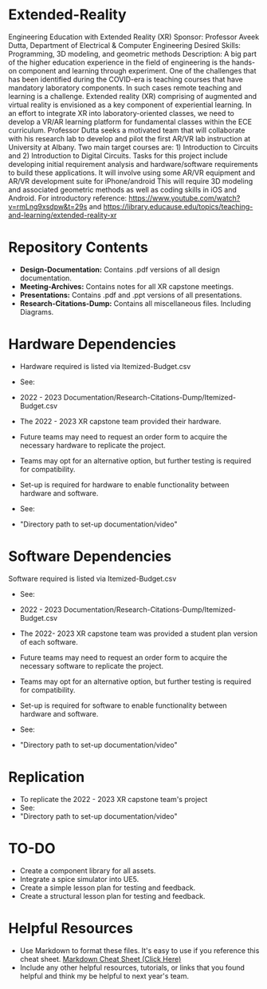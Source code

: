 # Extended-Reality

[comment]: <> (This is a comment, it will not be included)

Engineering Education with Extended Reality (XR) 
Sponsor: Professor Aveek Dutta, Department of Electrical & Computer Engineering 
Desired Skills:  Programming, 3D modeling, and geometric methods 
Description: A big part of the higher education experience in the field of engineering is the hands-on component and learning through experiment.
One of the challenges that has been identified during the COVID-era is teaching courses that have mandatory laboratory components.
In such cases remote teaching and learning is a challenge.
Extended reality (XR) comprising of augmented and virtual reality is envisioned as a key component of experiential learning.
In an effort to integrate XR into laboratory-oriented classes, we need to develop a VR/AR learning platform for fundamental classes within the ECE curriculum.
Professor Dutta seeks a motivated team that will collaborate with his research lab to develop and pilot the first AR/VR lab instruction at University at Albany.
Two main target courses are: 1) Introduction to Circuits and 2) Introduction to Digital Circuits.
Tasks for this project include developing initial requirement analysis and hardware/software requirements to build these applications.
It will involve using some AR/VR equipment and AR/VR development suite for iPhone/android
This will require 3D modeling and associated geometric methods as well as coding skills in iOS and Android.
For introductory reference: https://www.youtube.com/watch?v=rmLng9xsdpw&t=29s and https://library.educause.edu/topics/teaching-and-learning/extended-reality-xr   

[comment]: <> (
//Template
//Include a very brief description [a couple sentences] of your project here. We will use this as the GitHub repository description.)

# Repository Contents

* **Design-Documentation:** Contains .pdf versions of all design documentation.
* **Meeting-Archives:** Contains notes for all XR capstone meetings.
* **Presentations:** Contains .pdf and .ppt versions of all presentations.
* **Research-Citations-Dump:** Contains all miscellaneous files. Including Diagrams.

[comment]: <> (Provide a list of all the contents in this repository. Make it easy for someone to understand what is contained here by briefly describe the contents for each folder/item.)

[comment]: <> (* **REPORT:** All repositories must include a PDF copy of the final report.)
[comment]: <> (* **FINAL PRESENTATION:** Copy of your final presentation slides.)
[comment]: <> (* **SOURCE CODE:** All source code related to the project in a very well-organized fashion.])
[comment]: <> (* **SIMULATIONS:** Include any SPICE, Simulink, or other simulations that will be useful for a future team)
[comment]: <> (* **ANY DELIVERABLES:** Include anything that is relevant and helpful to either the stakeholder or next year's team.)
[comment]: <> (* **PASSWORDS/HOSTNAMES:** Include any usernames, passwords, and/or hostnames that are needed or useful [such as anything on a backend server]. If you have this information, include two copies of the report. One copy named "REPORT_SENSITIVE.pdf" that contains an appendix with this information, and another copy that does not contain this information.)

# Hardware Dependencies

* Hardware required is listed via Itemized-Budget.csv
* See:
* 2022 - 2023 Documentation/Research-Citations-Dump/Itemized-Budget.csv

* The 2022 - 2023 XR capstone team provided their hardware.
* Future teams may need to request an order form to acquire the necessary hardware to replicate the project.

* Teams may opt for an alternative option, but further testing is required for compatibility.

* Set-up is required for hardware to enable functionality between hardware and software.
* See:
* "Directory path to set-up documentation/video"

[comment]: <> (* What hardware would the next team need to replicate your work? Include links to specific equipment when possible.)
[comment]: <> (* Who has the equipment [professor, stakeholder, etc...]? Do they need to purchase anything?)
[comment]: <> (* Is anything needed to be assembled to replicate your work?)
[comment]: <> (* What testing equipment did you use? [if applicable])

# Software Dependencies

Software required is listed via Itemized-Budget.csv
* See:
* 2022 - 2023 Documentation/Research-Citations-Dump/Itemized-Budget.csv

* The 2022- 2023 XR capstone team was provided a student plan version of each software.
* Future teams may need to request an order form to acquire the necessary software to replicate the project.

* Teams may opt for an alternative option, but further testing is required for compatibility.

* Set-up is required for software to enable functionality between hardware and software.
* See:
* "Directory path to set-up documentation/video"

[comment]: <> (* Is there any software necessary to replicate your work?)
[comment]: <> (* Is the software free? If you needed a license, how did you get access?)
[comment]: <> (* Are there any libraries that you used?)
[comment]: <> (* What development environment [IDE] did you use)
[comment]: <> (* Any difficult set-up or configuration procedures? If so, please document.)
[comment]: <> (* Include links when possible.)

# Replication

* To replicate the 2022 - 2023 XR capstone team's project
* See:
* "Directory path to set-up documentation/video"

[comment]: <> (* How should the next team run your work?)
[comment]: <> (* How would someone know if they successfully replicated your work? What results should they see?)
[comment]: <> (* Does the team need any testing equipment to replicate your results?)

# TO-DO

* Create a component library for all assets.
* Integrate a spice simulator into UE5.
* Create a simple lesson plan for testing and feedback.
* Create a structural lesson plan for testing and feedback.

[comment]: <> (* Provide an example of critical next steps here.)
[comment]: <> (* Bullet point out a few important tasks for the next team to accomplish)
[comment]: <> (* What parts of the project are still work-in-progress? Make sure to clearly indicate this, as to not confuse the team.)

# Helpful Resources


* Use Markdown to format these files. It's easy to use if you reference this cheat sheet. [Markdown Cheat Sheet (Click Here)](https://www.markdownguide.org/cheat-sheet/)
* Include any other helpful resources, tutorials, or links that you found helpful and think my be helpful to next year's team.

